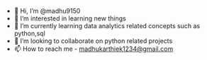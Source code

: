 - 👋 Hi, I’m @madhu9150
- 👀 I’m interested in learning new things
- 🌱 I’m currently learning data analytics related concepts such as python,sql
- 💞️ I’m looking to collaborate on python related projects
- 📫 How to reach me - madhukarthiek1234@gmail.com

<!---
madhu9150/madhu9150 is a ✨ special ✨ repository because its `README.md` (this file) appears on your GitHub profile.
You can click the Preview link to take a look at your changes.
--->
